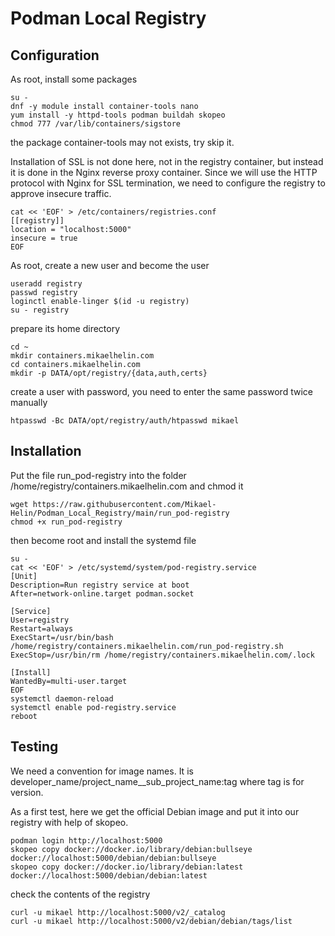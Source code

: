 # Podman Local Registry

## Configuration

As root, install some packages

    su -
    dnf -y module install container-tools nano
    yum install -y httpd-tools podman buildah skopeo
    chmod 777 /var/lib/containers/sigstore

the package container-tools may not exists, try skip it.

Installation of SSL is not done here, not in the registry container, but instead it is done in the Nginx reverse proxy container. Since we will use the HTTP protocol with Nginx for SSL termination, we need to configure the registry to approve insecure traffic.

    cat << 'EOF' > /etc/containers/registries.conf
    [[registry]]
    location = "localhost:5000"
    insecure = true
    EOF

As root, create a new user and become the user

    useradd registry
    passwd registry
    loginctl enable-linger $(id -u registry)
    su - registry

prepare its home directory

    cd ~
    mkdir containers.mikaelhelin.com
    cd containers.mikaelhelin.com
    mkdir -p DATA/opt/registry/{data,auth,certs}

create a user with password, you need to enter the same password twice manually

    htpasswd -Bc DATA/opt/registry/auth/htpasswd mikael

## Installation

Put the file run_pod-registry into the folder /home/registry/containers.mikaelhelin.com and chmod it

    wget https://raw.githubusercontent.com/Mikael-Helin/Podman_Local_Registry/main/run_pod-registry
    chmod +x run_pod-registry

then become root and install the systemd file

    su -
    cat << 'EOF' > /etc/systemd/system/pod-registry.service
    [Unit]
    Description=Run registry service at boot
    After=network-online.target podman.socket

    [Service]
    User=registry
    Restart=always
    ExecStart=/usr/bin/bash /home/registry/containers.mikaelhelin.com/run_pod-registry.sh
    ExecStop=/usr/bin/rm /home/registry/containers.mikaelhelin.com/.lock

    [Install]
    WantedBy=multi-user.target
    EOF
    systemctl daemon-reload
    systemctl enable pod-registry.service
    reboot

## Testing

We need a convention for image names. It is developer_name/project_name__sub_project_name:tag where tag is for version.

As a first test, here we get the official Debian image and put it into our registry with help of skopeo.

    podman login http://localhost:5000
    skopeo copy docker://docker.io/library/debian:bullseye docker://localhost:5000/debian/debian:bullseye
    skopeo copy docker://docker.io/library/debian:latest docker://localhost:5000/debian/debian:latest

check the contents of the registry

    curl -u mikael http://localhost:5000/v2/_catalog
    curl -u mikael http://localhost:5000/v2/debian/debian/tags/list

